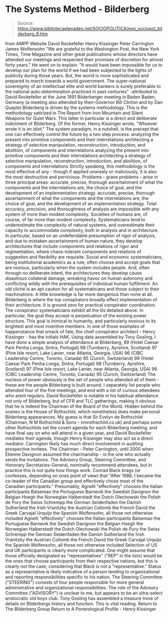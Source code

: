 # The Systems Method - Bilderberg

> Source: https://www.bibliotecapleyades.net/SOCIOPOLITICA/esp_sociopol_bilderberg_9.htm

from AMPP Website
David Rockefeller
Henry Kissinger
Peter Carrington
James Wolfensohn
"We are grateful to the Washington Post, the New York Times, Time Magazine and other great publications whose directors have attended our meetings and respected their promises of discretion for almost forty years."
He went on to explain:
"It would have been impossible for us to develop our plan for the world if we had been subjected to the lights of publicity during those years. But, the world is more sophisticated and prepared to march towards a world government. The super-national sovereignty of an intellectual elite and world bankers is surely preferable to the national auto-determination practiced in past centuries"
-attributed to David Rockefeller at the June 1991 Bilderberger meeting in Baden Baden, Germany
(a meeting also attended by then-Governor Bill Clinton and by Dan Quayle)
Bilderberg is driven by the systems methodology.
This is the methodology satirized in The Report from Iron Mountain and Silent Weapons for Quiet Wars. This latter in particular is a direct and deliberate indictment of Bilderberg.
Of the former, Henry Kissinger wrote,
"Whoever wrote it is an idiot."
The system paradigm, in a nutshell, is the precept that one can effectively control the future by a two step process:
analyzing the present into primitive components and their interrelations architecting a strategy of selective manipulation, reconstruction, introduction, and abolition, of components and interrelations
analyzing the present into primitive components and their interrelations
architecting a strategy of selective manipulation, reconstruction, introduction, and abolition, of components and interrelations
Strictly speaking, this methodology is the most effective of any - though if applied unwisely or maliciously, it is also the most destructive and pernicious. Problems - grave problems - arise in three principal areas:
accurate, precise, thorough ascertainment of what the components and the interrelations are, the choice of goal, and the development of an implementation strategy.
accurate, precise, thorough ascertainment of what the components and the interrelations are,
the choice of goal, and
the development of an implementation strategy.
Total accuracy, precision, and thoroughness of analysis are impossible with any system of more than modest complexity.
Societies of humans are, of course, of far more than modest complexity. Systematicians tend to underestimate the complexity of natural systems, and overestimate their capacity to accommodate complexity, both in analysis and in architecture. In particular, based on an undefendable presumption of rigor of analysis, and due to mistaken ascertainment of human nature, they develop architectures that include components and relations of rigor and regimentation, where chaos-tolerant components and relations of suggestion and flexibility are requisite. Social and economic systematicians, being institutional academics as a rule, often choose and accept goals that are noxious, particularly when the system includes people. And, often through no deliberate intent, the architectures they develop cause disastrous collateral damage, wreaking havoc on human autonomy and conflicting wildly with the prerequisites of individual human fulfillment. An old cliché is an apt caution for all systematicians and those subject to their machinations: A little knowledge is far more dangerous than none at all. Bilderberg is where the top conspirators broadly effect implementation of their architecture. It is ground zero for practical conspirator coordination. The conspirator systematicians exhibit all the ills detailed above. In particular, the goal they accept is perpetuation of the existing power structure. This goal is inimical to humanity, and particularly noxious to its brightest and most inventive members.
In one of those examples of happenstance that smack of fate, the chief conspirator architect - Henry Kissinger - has the initials HAK. Using data assembled by Tony Gosling, I have done a simple analysis of attendance at Bilderberg,
99 (Hotel Caesar Park Penha Longa, Sintra, Portugal) 98 (Turnberry, Ayrshire, Scotland) 97 (Pine Isle resort, Lake Lanier, near Atlanta, Georgia, USA) 96 (CIBC Leadership Centre, Toronto, Canada) 95 (Zurich, Switzerland)
99 (Hotel Caesar Park Penha Longa, Sintra, Portugal)
98 (Turnberry, Ayrshire, Scotland)
97 (Pine Isle resort, Lake Lanier, near Atlanta, Georgia, USA)
96 (CIBC Leadership Centre, Toronto, Canada)
95 (Zurich, Switzerland)
The nucleus of power obviously is the set of people who attended all of them - these are the people Bilderberg is built around. I separately list people who attended four of the five meetings, and end with a list of curious attendees who arent regulars.
David Rockefeller is notable in his habitual attendance not only of Bilderberg, but of CFR and TLC gatherings, making it obvious that he is indeed the Chairman of the Board of the World.
Hidden behind the scenes is the House of Rothschild, which nonetheless does make personal Bilderberg appearances. My guess is that Sir Evelyn de Rothschild (Chairman, N M Rothschild & Sons - nmrothschild.co.uk) and perhaps some other Rothschilds set the covert agenda for each Bilderberg meeting, and have final say on who will attend in a given year, and David Rockefeller mediates their agenda, though Henry Kissinger may also act as a direct mediator.
Carrington likely has much direct involvement in auditing prospective invitees.
The Chairman - Peter Carrington, until 2000 when Etienne Davignon assumed the chairmanship - is the one who actually sends the invitations. The Advisory Group, Steering Committee, and Honorary Secretaries-General, nominally recommend attendees, but in practice this is not quite how things work. Conrad Black brags (or confesses, depending on ones point of view) that
"After 1986, I became the co-leader of the Canadian group and effectively chose most of the Canadian participants."
Presumably,
Agnelli "effectively" chooses the Italian participants Balsemao the Portuguese Barnevik the Swedish Davignon the Belgian Hoegh the Norwegian Halberstadt the Dutch Olechowski the Polish de Pury the Swiss Schrempp the German Seidenfaden the Danish Sutherland the Irish Vranitzky the Austrian Collomb the French David the Greek Carvajal Urquijo the Spanish Wolfensohn, all those not otherwise included
Agnelli "effectively" chooses the Italian participants
Balsemao the Portuguese
Barnevik the Swedish
Davignon the Belgian
Hoegh the Norwegian
Halberstadt the Dutch
Olechowski the Polish
de Pury the Swiss
Schrempp the German
Seidenfaden the Danish
Sutherland the Irish
Vranitzky the Austrian
Collomb the French
David the Greek
Carvajal Urquijo the Spanish
Wolfensohn, all those not otherwise included
Selection of US and UK participants is clearly more complicated. One might assume that those officially designated as "representatives" ("REP" in the lists) would be the ones that choose participants from their respective nations, but this is clearly not the case, considering that Black is not a "representative." Status as a representative is likely indicative of a person tending to organizational and reporting responsibilities specific to his nation.
The Steering Committee ("STEERING") consists of four people responsible for more general administrative and organizational responsibilities. The role of the Advisory Committee ("ADVISORY") is unclear to me, but appears to be an ultra-select aristocratic old boys club. Tony Gosling has assembled a treasure trove of details on Bilderbergs history and function. This is vital reading.
Return to The Bilderberg Group
Return to A Ponerological Profile - Henry Kissinger
